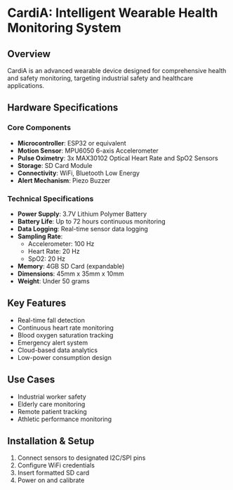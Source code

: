 # CardiA: Intelligent Wearable Health Monitoring System

## Overview
CardiA is an advanced wearable device designed for comprehensive health and safety monitoring, targeting industrial safety and healthcare applications.

## Hardware Specifications

### Core Components
- **Microcontroller**: ESP32 or equivalent
- **Motion Sensor**: MPU6050 6-axis Accelerometer
- **Pulse Oximetry**: 3x MAX30102 Optical Heart Rate and SpO2 Sensors
- **Storage**: SD Card Module
- **Connectivity**: WiFi, Bluetooth Low Energy
- **Alert Mechanism**: Piezo Buzzer

### Technical Specifications
- **Power Supply**: 3.7V Lithium Polymer Battery
- **Battery Life**: Up to 72 hours continuous monitoring
- **Data Logging**: Real-time sensor data logging
- **Sampling Rate**: 
  - Accelerometer: 100 Hz
  - Heart Rate: 20 Hz
  - SpO2: 20 Hz
- **Memory**: 4GB SD Card (expandable)
- **Dimensions**: 45mm x 35mm x 10mm
- **Weight**: Under 50 grams

## Key Features
- Real-time fall detection
- Continuous heart rate monitoring
- Blood oxygen saturation tracking
- Emergency alert system
- Cloud-based data analytics
- Low-power consumption design

## Use Cases
- Industrial worker safety
- Elderly care monitoring
- Remote patient tracking
- Athletic performance monitoring

## Installation & Setup
1. Connect sensors to designated I2C/SPI pins
2. Configure WiFi credentials
3. Insert formatted SD card
4. Power on and calibrate
